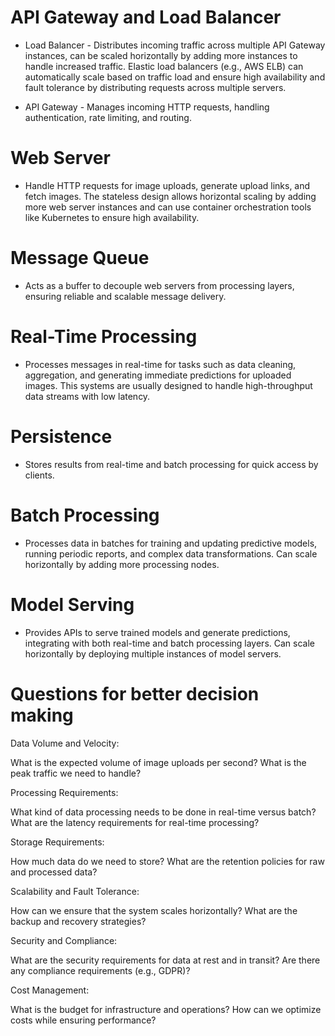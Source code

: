# API Gateway and Load Balancer

* Load Balancer - Distributes incoming traffic across multiple API Gateway instances, can be scaled horizontally by adding more instances to handle increased traffic. Elastic load balancers (e.g., AWS ELB) can automatically scale based on traffic load and ensure high availability and fault tolerance by distributing requests across multiple servers.

* API Gateway - Manages incoming HTTP requests, handling authentication, rate limiting, and routing. 

# Web Server

* Handle HTTP requests for image uploads, generate upload links, and fetch images. The stateless design allows horizontal scaling by adding more web server instances and can use container orchestration tools like Kubernetes to ensure high availability.

# Message Queue

* Acts as a buffer to decouple web servers from processing layers, ensuring reliable and scalable message delivery.

# Real-Time Processing

* Processes messages in real-time for tasks such as data cleaning, aggregation, and generating immediate predictions for uploaded images. This systems are usually designed to handle high-throughput data streams with low latency.

# Persistence

* Stores results from real-time and batch processing for quick access by clients.

# Batch Processing

* Processes data in batches for training and updating predictive models, running periodic reports, and complex data transformations. Can scale horizontally by adding more processing nodes.

# Model Serving

* Provides APIs to serve trained models and generate predictions, integrating with both real-time and batch processing layers. Can scale horizontally by deploying multiple instances of model servers.

# Questions for better decision making

Data Volume and Velocity:

What is the expected volume of image uploads per second?
What is the peak traffic we need to handle?

Processing Requirements:

What kind of data processing needs to be done in real-time versus batch?
What are the latency requirements for real-time processing?

Storage Requirements:

How much data do we need to store?
What are the retention policies for raw and processed data?

Scalability and Fault Tolerance:

How can we ensure that the system scales horizontally?
What are the backup and recovery strategies?

Security and Compliance:

What are the security requirements for data at rest and in transit?
Are there any compliance requirements (e.g., GDPR)?

Cost Management:

What is the budget for infrastructure and operations?
How can we optimize costs while ensuring performance?